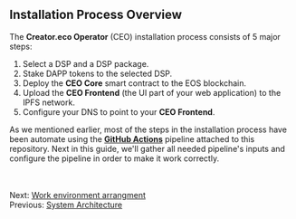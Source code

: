 ## Installation Process Overview  

The **Creator.eco Operator** (CEO) installation process consists of 5 major steps:

1. Select a DSP and a DSP package.
2. Stake DAPP tokens to the selected DSP.
3. Deploy the **CEO Core** smart contract to the EOS blockchain.
4. Upload the **CEO Frontend** (the UI part of your web application) to the IPFS network.
5. Configure your DNS to point to your **CEO Frontend**.

As we mentioned earlier, most of the steps in the installation process have been automate using the [**GitHub Actions**](../.github/workflows/ceo-installer.yml) pipeline attached to this repository.
Next in this guide, we'll gather all needed pipeline's inputs and configure the pipeline in order to make it work correctly. 

<br/><br/>
Next: [Work environment arrangment](05-work-env-arrange.md)  
Previous: [System Architecture](03-architecture.md)  